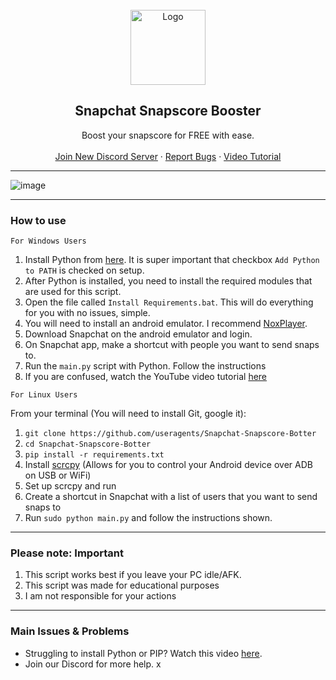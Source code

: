 
<br/>
<div align="center">
  <a href="https://github.com/useragents/Snapchat-Snapscore-Botter">
    <img src="https://assets.stickpng.com/images/580b57fcd9996e24bc43c536.png" alt="Logo" width="120" height="120">
  </a>
  
  <h2 align="center">Snapchat Snapscore Booster</h3>

  <p align="center">
    Boost your snapscore for FREE with ease.</b>
    <br />
    <br />
    <a href="https://discord.gg/KRjZ58MfDD">Join New Discord Server</a>
    ·
    <a href="https://github.com/useragents/Snapchat-Snapscore-Botter/issues">Report Bugs</a>
    ·
    <a href="https://www.youtube.com/watch?v=-ZVj913gJ_k">Video Tutorial</a>
    
  </p>
</div>

---------------------------------------

  ![image](https://user-images.githubusercontent.com/103281345/162591882-3a211ead-0f10-4ba1-bdcc-8f2186294377.png)

---------------------------------------

### How to use

`For Windows Users`
1. Install Python from <a href="https://www.python.org/ftp/python/3.9.2/python-3.9.2-amd64.exe">here</a>. It is super important that checkbox `Add Python to PATH` is checked on setup.
2. After Python is installed, you need to install the required modules that are used for this script. 
3. Open the file called `Install Requirements.bat`. This will do everything for you with no issues, simple.
4. You will need to install an android emulator. I recommend <a href="https://www.bignox.com/">NoxPlayer</a>.
5. Download Snapchat on the android emulator and login.
6. On Snapchat app, make a shortcut with people you want to send snaps to.
7. Run the `main.py` script with Python. Follow the instructions
8. If you are confused, watch the YouTube video tutorial <a href="https://www.youtube.com/watch?v=-ZVj913gJ_k">here</a>

`For Linux Users`

From your terminal (You will need to install Git, google it):

1. `git clone https://github.com/useragents/Snapchat-Snapscore-Botter`
2. `cd Snapchat-Snapscore-Botter`
3. `pip install -r requirements.txt`
4. Install <a href="https://github.com/Genymobile/scrcpy">scrcpy</a> (Allows for you to control your Android device over ADB on USB or WiFi)
5. Set up scrcpy and run
6. Create a shortcut in Snapchat with a list of users that you want to send snaps to
7. Run `sudo python main.py` and follow the instructions shown.

---------------------------------------
### Please note: Important
1. This script works best if you leave your PC idle/AFK.
2. This script was made for educational purposes
3. I am not responsible for your actions

---------------------------------------
### Main Issues & Problems

* Struggling to install Python or PIP? Watch this video <a href="https://youtu.be/dYfKJMPNMDw?t=52">here</a>. 
* Join our Discord for more help.
x